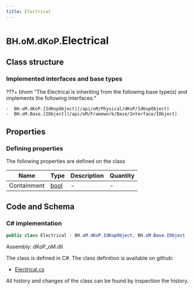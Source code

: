 ```yaml
---
title: Electrical
---
```


# <small>BH.oM.dKoP.</small>**Electrical**



## Class structure

### Implemented interfaces and base types

???+ bhom "The Electrical is inheriting from the following base type(s) and implements the following interfaces:"

    -  BH.oM.dKoP.[IdKopObject](/api/oM/Physical/dKoP/IdKopObject)
    -  BH.oM.Base.[IObject](/api/oM/Framework/Base/Interface/IObject)


## Properties



### Defining properties

The following properties are defined on the class

| Name             | Type             | Description      | Quantity         |
|------------------|------------------|------------------|------------------|
| Containment | [bool](https://learn.microsoft.com/en-us/dotnet/api/System.Boolean?view=netstandard-2.0) | - | - |


## Code and Schema

### C# implementation

``` C# title="C#"
public class Electrical : BH.oM.dKoP.IdKopObject, BH.oM.Base.IObject
```

Assembly: dKoP_oM.dll

The class is defined in C#. The class definition is available on github:

- [Electrical.cs](https://github.com/BHoM/dKoP_Toolkit/blob/develop/dKoP_oM/Perfomance\Services\Electrical.cs)

All history and changes of the class can be found by inspection the history.
